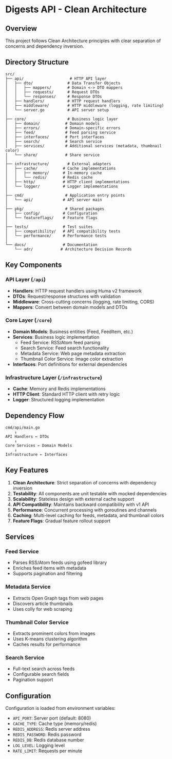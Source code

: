 # Digests API - Clean Architecture

## Overview

This project follows Clean Architecture principles with clear separation of concerns and dependency inversion.

## Directory Structure

```
src/
├── api/                    # HTTP API layer
│   ├── dto/               # Data Transfer Objects
│   │   ├── mappers/       # Domain <-> DTO mappers
│   │   ├── requests/      # Request DTOs
│   │   └── responses/     # Response DTOs
│   ├── handlers/          # HTTP request handlers
│   ├── middleware/        # HTTP middleware (logging, rate limiting)
│   └── server.go          # API server setup
│
├── core/                  # Business logic layer
│   ├── domain/           # Domain models
│   ├── errors/           # Domain-specific errors
│   ├── feed/             # Feed parsing service
│   ├── interfaces/       # Port interfaces
│   ├── search/           # Search service
│   ├── services/         # Additional services (metadata, thumbnail color)
│   └── share/            # Share service
│
├── infrastructure/        # External adapters
│   ├── cache/           # Cache implementations
│   │   ├── memory/      # In-memory cache
│   │   └── redis/       # Redis cache
│   ├── http/            # HTTP client implementations
│   └── logger/          # Logger implementations
│
├── cmd/                  # Application entry points
│   └── api/             # API server main
│
├── pkg/                  # Shared packages
│   ├── config/          # Configuration
│   └── featureflags/    # Feature flags
│
├── tests/               # Test suites
│   ├── compatibility/   # API compatibility tests
│   └── performance/     # Performance tests
│
└── docs/                # Documentation
    └── adr/            # Architecture Decision Records
```

## Key Components

### API Layer (`/api`)
- **Handlers**: HTTP request handlers using Huma v2 framework
- **DTOs**: Request/response structures with validation
- **Middleware**: Cross-cutting concerns (logging, rate limiting, CORS)
- **Mappers**: Convert between domain models and DTOs

### Core Layer (`/core`)
- **Domain Models**: Business entities (Feed, FeedItem, etc.)
- **Services**: Business logic implementation
  - Feed Service: RSS/Atom feed parsing
  - Search Service: Feed search functionality
  - Metadata Service: Web page metadata extraction
  - Thumbnail Color Service: Image color extraction
- **Interfaces**: Port definitions for external dependencies

### Infrastructure Layer (`/infrastructure`)
- **Cache**: Memory and Redis implementations
- **HTTP Client**: Standard HTTP client with retry logic
- **Logger**: Structured logging implementation

## Dependency Flow

```
cmd/api/main.go
    ↓
API Handlers ← DTOs
    ↓
Core Services ← Domain Models
    ↓
Infrastructure ← Interfaces
```

## Key Features

1. **Clean Architecture**: Strict separation of concerns with dependency inversion
2. **Testability**: All components are unit testable with mocked dependencies
3. **Scalability**: Stateless design with external cache support
4. **API Compatibility**: Maintains backward compatibility with v1 API
5. **Performance**: Concurrent processing with goroutines and channels
6. **Caching**: Multi-level caching for feeds, metadata, and thumbnail colors
7. **Feature Flags**: Gradual feature rollout support

## Services

### Feed Service
- Parses RSS/Atom feeds using gofeed library
- Enriches feed items with metadata
- Supports pagination and filtering

### Metadata Service
- Extracts Open Graph tags from web pages
- Discovers article thumbnails
- Uses colly for web scraping

### Thumbnail Color Service
- Extracts prominent colors from images
- Uses K-means clustering algorithm
- Caches results for performance

### Search Service
- Full-text search across feeds
- Configurable search fields
- Pagination support

## Configuration

Configuration is loaded from environment variables:
- `API_PORT`: Server port (default: 8080)
- `CACHE_TYPE`: Cache type (memory/redis)
- `REDIS_ADDRESS`: Redis server address
- `REDIS_PASSWORD`: Redis password
- `REDIS_DB`: Redis database number
- `LOG_LEVEL`: Logging level
- `RATE_LIMIT`: Requests per minute